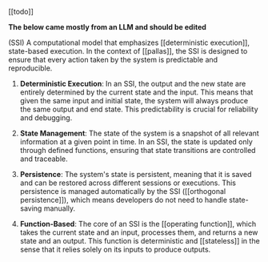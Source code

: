 [[todo]]

**The below came mostly from an LLM and should be edited**

(SSI) A computational model that emphasizes [[deterministic execution]], state-based execution. In the context of [[pallas]], the SSI is designed to ensure that every action taken by the system is predictable and reproducible.

1. **Deterministic Execution**: In an SSI, the output and the new state are entirely determined by the current state and the input. This means that given the same input and initial state, the system will always produce the same output and end state. This predictability is crucial for reliability and debugging.

2. **State Management**: The state of the system is a snapshot of all relevant information at a given point in time. In an SSI, the state is updated only through defined functions, ensuring that state transitions are controlled and traceable.

3. **Persistence**: The system's state is persistent, meaning that it is saved and can be restored across different sessions or executions. This persistence is managed automatically by the SSI ([[orthogonal persistence]]), which means developers do not need to handle state-saving manually.

4. **Function-Based**: The core of an SSI is the [[operating function]], which takes the current state and an input, processes them, and returns a new state and an output. This function is deterministic and [[stateless]] in the sense that it relies solely on its inputs to produce outputs.